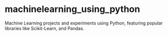 # machinelearning_using_python
Machine Learning projects and experiments using Python, featuring popular libraries like Scikit-Learn, and Pandas.
